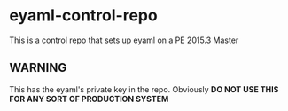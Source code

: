 # eyaml-control-repo

This is a control repo that sets up eyaml on a PE 2015.3 Master

## WARNING

This has the eyaml's private key in the repo. Obviously **DO NOT USE THIS FOR ANY SORT OF PRODUCTION SYSTEM**
